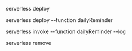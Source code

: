 serverless deploy

serverless deploy --function dailyReminder

serverless invoke --function dailyReminder --log

serverless remove


